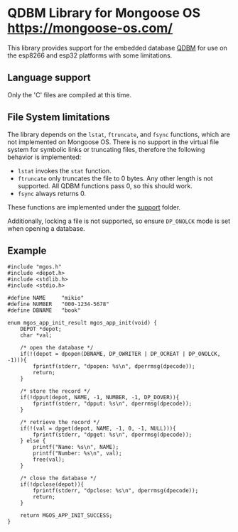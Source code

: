 # QDBM Library for Mongoose OS https://mongoose-os.com/

This library provides support for the embedded database [QDBM](http://fallabs.com/qdbm/index.html) for use on the esp8266 and esp32 platforms with some limitations.

## Language support
Only the 'C' files are compiled at this time.

## File System limitations

The library depends on the `lstat`, `ftruncate`, and `fsync` functions, which are not implemented on Mongoose OS. There is no support in the virtual file system for symbolic links or truncating files, therefore the following behavior is implemented:

* `lstat` invokes the `stat` function.
* `ftruncate` only truncates the file to 0 bytes. Any other length is not supported. All QDBM functions pass 0, so this should work.
* `fsync` always returns 0.

These functions are implemented under the [support](src/support) folder.

Additionally, locking a file is not supported, so ensure `DP_ONOLCK` mode is set when opening a database.

## Example

```
#include "mgos.h"
#include <depot.h>
#include <stdlib.h>
#include <stdio.h>

#define NAME     "mikio"
#define NUMBER   "000-1234-5678"
#define DBNAME   "book"

enum mgos_app_init_result mgos_app_init(void) {
    DEPOT *depot;
    char *val;

    /* open the database */
    if(!(depot = dpopen(DBNAME, DP_OWRITER | DP_OCREAT | DP_ONOLCK, -1))){
        fprintf(stderr, "dpopen: %s\n", dperrmsg(dpecode));
        return;
    }

    /* store the record */
    if(!dpput(depot, NAME, -1, NUMBER, -1, DP_DOVER)){
        fprintf(stderr, "dpput: %s\n", dperrmsg(dpecode));
    }

    /* retrieve the record */
    if(!(val = dpget(depot, NAME, -1, 0, -1, NULL))){
        fprintf(stderr, "dpget: %s\n", dperrmsg(dpecode));
    } else {
        printf("Name: %s\n", NAME);
        printf("Number: %s\n", val);
        free(val);
    }

    /* close the database */
    if(!dpclose(depot)){
        fprintf(stderr, "dpclose: %s\n", dperrmsg(dpecode));
        return;
    }

    return MGOS_APP_INIT_SUCCESS;
}
```


